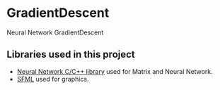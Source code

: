 # GradientDescent
Neural Network GradientDescent

## Libraries used in this project

- [Neural Network C/C++ library](https://github.com/ctrlcvnigerguard/Neural-Network-C) used for Matrix and Neural Network.
- [SFML](https://www.sfml-dev.org/index.php) used for graphics.
